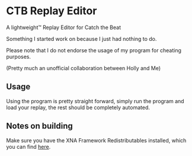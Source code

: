 # CTB Replay Editor
A lightweight™ Replay Editor for Catch the Beat

Something I started work on because I just had nothing to do.

Please note that I do not endorse the usage of my program for cheating purposes.

(Pretty much an unofficial collaboration between Holly and Me)

## Usage
Using the program is pretty straight forward, simply run the program and load your replay, the rest should be completely automated.

## Notes on building
Make sure you have the XNA Framework Redistributables installed, which you can find [here](https://www.microsoft.com/en-us/download/details.aspx?id=20914).
